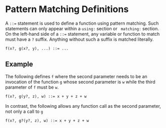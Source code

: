 # Pattern Matching Definitions

A `::=` statement is used to define a function using pattern matching.  Such statements can only appear within a `using:` section or ` matching:` section.  On the left-hand side of a `::=` statement, any variable or function to match must have a `?` suffix.  Anything without such a suffix is matched literally.

```latex
f(x?, g(x?, y), ...) ::= ...
```

## Example

The following defines `f` where the second parameter needs to be an invocation of the function `g` whose second parameter is `w` while the third parameter of `f` must be `w`.

```latex
f(x?, g(y?, z), w) ::= x + y + z + w
```

In contrast, the following allows any function call as the second parameter, not only a call to `g`

```latex
f(x?, g?(y?, z), w) ::= x + y + z + w
```

